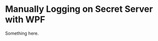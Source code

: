 [title]: # (Manually Logging on Secret Server with WPF)
[tags]: # (XXX)
[priority]: # (6871)
# Manually Logging on Secret Server with WPF
Something here.
